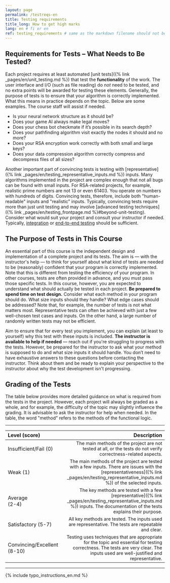 ```yaml
---
layout: page
permalink: /testreqs-en
title: Testing requirements
title_long: How to get high marks
lang: en # fi or en
ref: testing_requirements # same as the markdown filename should not be changes
---
```

## Requirements for Tests – What Needs to Be Tested?
Each project requires at least automated [unit tests]({% link _pages/en/unit_testing.md %}) that test the **functionality** of the work.
 The user interface and I/O (such as file reading) do *not* need to be tested, and no extra points will be awarded for testing these elements.
Generally, the purpose of tests is to ensure that your algorithm is correctly implemented. What this means in practice depends on the topic. Below are some examples. The course staff will assist if needed.
- Is your neural network structure as it should be?
- Does your game AI always make legal moves?
- Does your chess bot checkmate if it’s possible in its search depth?
- Does your pathfinding algorithm visit exactly the nodes it should and no more?
- Does your RSA encryption work correctly with both small and large keys?
- Does your data compression algorithm correctly compress and decompress files of all sizes?

Another important part of convincing tests is testing with [representative]({% link _pages/en/testing_representative_inputs.md %}) inputs. Many algorithms implemented in the project are complex enough that not all bugs can be found with small inputs. For RSA-related projects, for example, realistic prime numbers are not 13 or even 61403. You operate on numbers with hundreds of digits. Convincing tests, therefore, include both "human-readable" inputs and "realistic" inputs.
 Typically, convincing tests require more than just unit testing and may involve [advanced testing techniques]({% link _pages/en/testing_frontpage.md %}#beyond-unit-testing). Consider what would suit your project and consult your instructor if needed. Typically, [integration](https://en.wikipedia.org/wiki/Integration_testing) or [end-to-end testing](https://www.techtarget.com/searchsoftwarequality/definition/End-to-end-testing) should be sufficient.

## The Purpose of Tests in This Course
An essential part of this course is the independent design and implementation of a complete project and its tests.
The aim is — with the instructor's help — to think for yourself about what kind of tests are needed to be (reasonably) confident that your program is correctly implemented. Note that this is different from testing the efficiency of your program. In other courses, tests are often provided in advance, and you must pass those specific tests. In this course, however, you are expected to understand what should actually be tested in each project. **Be prepared to spend time on test design.** Consider what each method in your program should do. What size inputs should they handle? What edge cases should be addressed? Note that, for example, the number of tests is not what matters most. Representative tests can often be achieved with just a few well-chosen test cases and inputs. On the other hand, a large number of randomly written tests may not be efficient.

Aim to ensure that for every test you implement, you can explain (at least to yourself) why this test with these inputs is included.
**The instructor is available to help if needed** — reach out if you're struggling to progress with the tests. However, be prepared for the instructor to ask what your method is supposed to do and what size inputs it should handle. You don’t need to have exhaustive answers to these questions before contacting the instructor. Think about them and be ready to explain your perspective to the instructor about why the test development isn't progressing.

## Grading of the Tests
The table below provides more detailed guidance on what is required from the tests in the project. However, each project will always be graded as a whole, and for example, the difficulty of the topic may slightly influence the grading. It is advisable to ask the instructor for help when needed.
 In the table, the word "method" refers to the methods of the functional logic.

 ---
 
| Level (score)                     | Description |
| :---------------------------------  |--------: |
| Insufficient/Fail (0)             | <span style="font-size:0.9em;">The main methods of the project are not tested at all, or the tests do not verify correctness-related aspects.</span> |
| Weak (1)                    |  <span style="font-size:0.9em;">The main methods of the project are tested with a few inputs. There are issues with the [representativeness]({% link _pages/en/testing_representative_inputs.md %}) of the selected inputs.</span>        |
| Average <br> (2-4)           | <span style="font-size:0.9em;">The key methods are tested with a few [representative]({% link _pages/en/testing_representative_inputs.md %}) inputs. The documentation of the tests explains their purpose.</span> |
| Satisfactory (5-7)              |  <span style="font-size:0.9em;">All key methods are tested. The inputs used are representative. The tests are repeatable and clear.</span>       |
| Convincing/Excellent (8-10)| <span style="font-size:0.9em;">Testing uses techniques that are appropriate for the topic and essential for testing correctness. The tests are very clear. The inputs used are well-justified and representative.</span>  |

 ---



{% include typo_instructions_en.md %}


